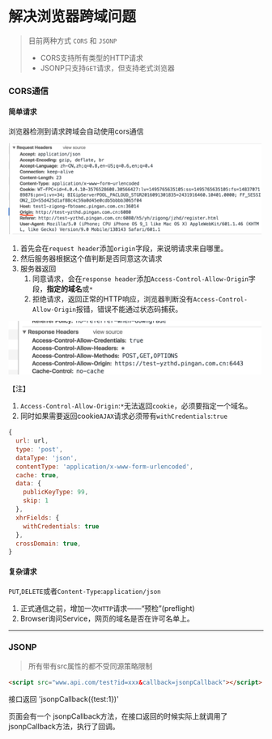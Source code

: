 # 解决浏览器跨域问题

> 目前两种方式 `CORS` 和 `JSONP`
>
> - CORS支持所有类型的HTTP请求
> - JSONP只支持`GET`请求，但支持老式浏览器



### CORS通信

#### 简单请求

浏览器检测到请求跨域会自动使用cors通信

<img src="./allow-origin.png" width="500">

1. 首先会在`request header`添加`origin`字段，来说明请求来自哪里。
2. 然后服务器根据这个值判断是否同意这次请求
3. 服务器返回
   1. 同意请求，会在`response header`添加`Access-Control-Allow-Origin`字段，**指定的域名**或`*`
   2. 拒绝请求，返回正常的HTTP响应，浏览器判断没有`Access-Control-Allow-Origin`报错，错误不能通过状态码捕获。

<img src="./response_header.png" width="500">

【注】

1. `Access-Control-Allow-Origin`:`*`无法返回`cookie`，必须要指定一个域名。
2. 同时如果需要返回cookie`AJAX`请求必须带有`withCredentials`:`true`

```javascript
{
  url: url,
  type: 'post',
  dataType: 'json',
  contentType: 'application/x-www-form-urlencoded',
  cache: true,
  data: {
    publicKeyType: 99,
    skip: 1
  },
  xhrFields: {
    withCredentials: true
  },
  crossDomain: true,
}
```

#### 复杂请求

`PUT`,`DELETE`或者`Content-Type`:`application/json`

1. 正式通信之前，增加一次`HTTP`请求——“预检”(preflight)
2. Browser询问Service，网页的域名是否在许可名单上。

------



### JSONP

> 所有带有src属性的都不受同源策略限制

```html
<script src="www.api.com/test?id=xxx&callback=jsonpCallback"></script>
```

接口返回 'jsonpCallback({test:1})'

页面会有一个 jsonpCallback方法，在接口返回的时候实际上就调用了jsonpCallback方法，执行了回调。






